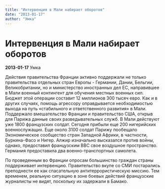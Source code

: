 ```yaml
---
title: "Интервенция в Мали набирает оборотов"
date: "2013-01-17"
author: "Умка"
---
```


# Интервенция в Мали набирает оборотов

**2013-01-17** Умка

Действия правительства Франции активно поддержали не только правительства отдельных стран Европы - Германии, Дании, Бельгии, Великобритании, но и министерство иностранных дел ЕС, направившее в Мали военный контингент для обучения местных военных сил. Бюджет этой операции составит 12 миллионов 300 тысяч евро. Как и в других случаях, помощь агрессору оправдывается необходимостью выхода на путь «стабильного и ответственного развития» в Мали. Поддержало вмешательство Франции и правительство США, открыв для Парижа данные своих разведывательных служб. В Мали действуют уже 1800 французских солдат. Сегодня прибыли еще 200 нигерийских военнослужащих. Еще около 3100 солдат Парижу пообещало Экономическое сообщество стран Западной Африки, в частности, Буркина-Фасо и Нигер. Алжир изначально высказался против войны, однако, предоставил французским ВВС свое воздушное пространство. Германия предоставила два военно-транспортных самолета.

По проведенным во Франции опросам большинство граждан страны поддерживает интервенцию. Правительство вкупе со СМИ постарались преподнести ее как спасательную антитеррористическую миссию. Тем временем, реальную ситуацию в зоне боевых действий французские журналисты не видят, поскольку их задержали в Бамако.